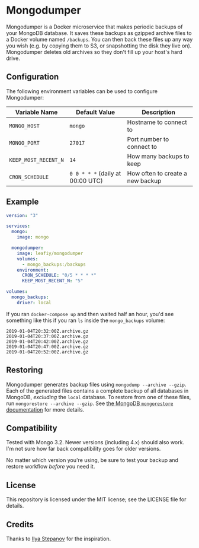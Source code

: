 # Mongodumper

Mongodumper is a Docker microservice that makes periodic backups of your MongoDB
database. It saves these backups as gzipped archive files to a Docker volume
named `/backups`. You can then back these files up any way you wish (e.g. by
copying them to S3, or snapshotting the disk they live on). Mongodumper deletes
old archives so they don't fill up your host's hard drive.

## Configuration

The following environment variables can be used to configure Mongodumper:

| Variable Name        | Default Value                    | Description                      |
|----------------------|----------------------------------|----------------------------------|
| `MONGO_HOST`         | `mongo`                          | Hostname to connect to           |
| `MONGO_PORT`         | `27017`                          | Port number to connect to        |
| `KEEP_MOST_RECENT_N` | `14`                             | How many backups to keep         |
| `CRON_SCHEDULE`      | `0 0 * * *` (daily at 00:00 UTC) | How often to create a new backup |

## Example

```yaml
version: "3"

services:
  mongo:
    image: mongo

  mongodumper:
    image: leafiy/mongodumper
    volumes:
      - mongo_backups:/backups
    environment:
      CRON_SCHEDULE: "0/5 * * * *"
      KEEP_MOST_RECENT_N: "5"

volumes:
  mongo_backups:
    driver: local
```

If you ran `docker-compose up` and then waited half an hour, you'd see
something like this if you ran `ls` inside the `mongo_backups` volume:

```
2019-01-04T20:32:00Z.archive.gz
2019-01-04T20:37:00Z.archive.gz
2019-01-04T20:42:00Z.archive.gz
2019-01-04T20:47:00Z.archive.gz
2019-01-04T20:52:00Z.archive.gz
```

## Restoring

Mongodumper generates backup files using `mongodump --archive --gzip`. Each of
the generated files contains a complete backup of all databases in MongoDB,
_excluding_ the `local` database. To restore from one of these files, run
`mongorestore --archive --gzip`. See [the MongoDB `mongorestore`
documentation](https://docs.mongodb.com/manual/reference/program/mongorestore/#bin.mongorestore)
for more details.

## Compatibility

Tested with Mongo 3.2. Newer versions (including 4.x) should also work. I'm not
sure how far back compatibility goes for older versions.

No matter which version you're using, be sure to test your backup and restore
workflow _before_ you need it.

## License

This repository is licensed under the MIT license; see the LICENSE file for details.

## Credits

Thanks to [Ilya Stepanov](https://github.com/istepanov/docker-mongodump) for the inspiration.
